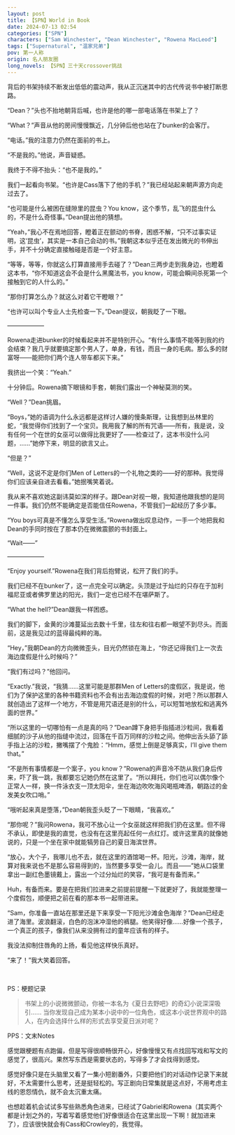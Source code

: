 ```yaml
---
layout: post
title: 【SPN】World in Book
date: 2024-07-13 02:54
categories: ["SPN"]
characters: ["Sam Winchester", "Dean Winchester", "Rowena MacLeod"]
tags: ["Supernatural", "温家兄弟"]
pov: 第一人称
origin: 名人朋友圈
long_novels: 【SPN】三十天crossover挑战
---
```


背后的书架持续不断发出低低的震动声，我从正沉迷其中的古代传说书中被打断思路。

“Dean？”头也不抬地朝背后喊，也许是他的哪一部电话落在书架上了？

“What？”声音从他的房间慢慢飘近，几分钟后他也站在了bunker的会客厅。

“电话。”我的注意力仍然在面前的书上。

“不是我的。”他说，声音疑惑。

我终于不得不抬头：“也不是我的。”

我们一起看向书架。“也许是Cass落下了他的手机？”我已经站起来朝声源方向走过去了。

“也可能是什么被困在缝隙里的昆虫？You know，这个季节，乱飞的昆虫什么的，不是什么奇怪事。”Dean提出他的猜想。

“Yeah，”我心不在焉地回答，瞪着正在颤动的书脊，困惑不解，“只不过事实证明，这‘昆虫’，其实是一本自己会动的书。”我朝这本似乎还在发出微光的书伸出手，并不十分确定直接触碰是否是一个好主意。

“等等，等等，你就这么打算直接用手去碰了？”Dean三两步走到我身边，也瞪着这本书，“你不知道这会不会是什么黑魔法书，you know，可能会瞬间杀死第一个接触到它的人什么的。”

“那你打算怎么办？就这么对着它干瞪眼？”

“也许可以叫个专业人士先检查一下。”Dean提议，朝我眨了一下眼。

——————

Rowena走进bunker的时候看起来并不是特别开心。“有什么事情不能等到我的约会结束？我几乎就要搞定那个男人了，单身，有钱，而且一身的毛病。那么多的财富呀——能把你们两个连人带车都买下来。”

我挤出一个笑：“Yeah.”

十分钟后。Rowena摘下眼镜和手套，朝我们露出一个神秘莫测的笑。

“Well？”Dean挑眉。

“Boys，”她的语调为什么永远都是这样讨人嫌的慢条斯理，让我想到丛林里的蛇，“我觉得你们找到了一个宝贝。我用我了解的所有咒语——所有，我是说，没有任何一个在世的女巫可以做得比我更好了——检查过了，这本书没什么问题，……”她停下来，明显的欲言又止。

“但是？”

“Well，这说不定是你们Men of Letters的一个礼物之类的——好的那种。我觉得你们应该亲自进去看看。”她抿嘴笑着说。

我从来不喜欢她这副讳莫如深的样子。跟Dean对视一眼，我知道他跟我想的是同一件事。我们仍然不能确定是否能信任Rowena，不管我们一起经历了多少事。

“You boys可真是不懂怎么享受生活。”Rowena做出叹息动作，一手一个地把我和Dean的手同时按在了那本仍在微微震颤的书封面上。

“Wait——”

——————

“Enjoy yourself.”Rowena在我们背后抱臂说，松开了我们的手。

我们已经不在bunker了，这一点完全可以确定。头顶是过于灿烂的只存在于加利福尼亚或者佛罗里达的阳光，我们一定也已经不在堪萨斯了。

“What the hell?”Dean跟我一样困惑。

我们的脚下，金黄的沙滩蔓延出去数十千里，往左和往右都一眼望不到尽头。而面前，这是我见过的蓝得最纯粹的海。

“Hey，”我朝Dean的方向微微歪头，目光仍然锁在海上，“你还记得我们上一次去海边度假是什么时候吗？”

“我们有过吗？”他回问。

“Exactly.”我说，“我猜……这里可能是那群Men of Letters的度假区，我是说，他们为了保护这里的各种书籍资料也不会有出去海边度假的时候，对吧？所以那群人就创造出了这样一个地方，不管是用咒语还是别的什么，可以短暂地放松和逃离外面的世界。”

“所以这里的一切哪怕有一点是真的吗？”Dean蹲下身把手指插进沙粒间，我看着细腻的沙子从他的指缝中流过，回落在千百万同样的沙粒之间。他伸出舌头舔了舔手指上沾的沙粒，撇嘴摆了个鬼脸：“Hmm，感觉上倒是足够真实，I’ll give them that。”

“不是所有事情都是一个案子，you know？”Rowena的声音冷不防从我们身后传来，吓了我一跳，我都要忘记她仍然在这里了。“所以拜托，你们也可以偶尔像个正常人一样，换一件泳衣支一顶太阳伞，坐在海边吹吹海风喝瓶啤酒，朝路过的金发美女吹口哨。”

“哦听起来真是堕落，”Dean朝我歪头眨了一下眼睛，“我喜欢。”

“那你呢？”我问Rowena，我可不放心让一个女巫就这样把我们扔在这里。但不得不承认，即使是我的直觉，也没有在这里亮起任何一点红灯。或许这里真的就像她说的，只是一个坐在家中就能犒劳自己的夏日海滨世界。

“放心，大个子，我哪儿也不去，就在这里的酒馆喝一杯。阳光，沙滩，海岸，就算对我来说也不是那么容易得到的，当然要多享受一会儿。而且——”她从口袋里拿出一副红色墨镜戴上，露出一个过分灿烂的笑容，“我可是有备而来。”

Huh，有备而来。要是在把我们拉进来之前提前提醒一下就更好了，我就能整理一个度假包，顺便把之前在看的那本书一起带进来。

“Sam，你准备一直站在那里还是下来享受一下阳光沙滩金色海岸？”Dean已经走进了海里。波浪翻滚，白色的泡沫冲湿他的裤腿。他笑得好像……好像一个孩子，一个真正的孩子，像我们从来没拥有过的童年应该有的样子。

我没法抑制住唇角的上扬，看见他这样快乐真好。

“来了！”我大笑着回答。

<br>

PS：梗题记录

> 书架上的小说微微颤动，你被一本名为《夏日去野吧》的奇幻小说深深吸引……
> 当你发现自己成为某本小说中的一位角色，或这本小说世界观中的路人，在内会选择什么样的形式去享受夏日派对呢？

PPS：文末Notes

感觉跟梗题有点跑偏，但是写得很顺畅很开心，好像慢慢又有点找回写戏和写文的感觉了，很高兴。果然写东西是需要状态的，写得多了才会找得到感觉。

感觉好像只是在头脑里又看了一集小短剧番外，只要把他们的对话动作记录下来就好，不太需要什么思考，还是挺轻松的。写正剧向日常集就是这点好，不用考虑主线的恩怨情仇，就不会太沉重太痛。

也想趁着机会试试多写些熟悉角色进来，已经试了Gabriel和Rowena（其实两个都是计划之外的，写着写着感觉他们好像很适合在这里出现一下啊！就加进来了），应该很快就会有Cass和Crowley的，我觉得。
